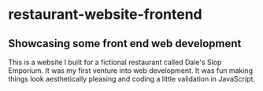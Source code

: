 # restaurant-website-frontend
## Showcasing some front end web development
This is a website I built for a fictional restaurant called Dale's Slop Emporium. It was my first venture into web development.
It was fun making things look aesthetically pleasing and coding a little validation in JavaScript.
